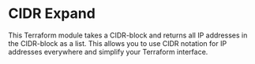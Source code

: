 # CIDR Expand

This Terraform module takes a CIDR-block and returns all IP addresses in the CIDR-block as a list. This allows you to use CIDR notation for IP addresses everywhere and simplify your Terraform interface.
